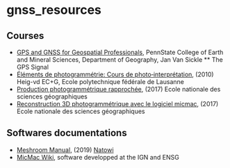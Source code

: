 # gnss_resources

## Courses

* [GPS and GNSS for Geospatial Professionals](https://www.e-education.psu.edu/geog862/home.html), PennState College of Earth and Mineral Sciences, Department of Geography, Jan Van Sickle
** The GPS Signal
* [Éléments de photogrammétrie: Cours de photo‐interprétation](https://doc.gromatici.xyz/public/0a78bc), (2010) Heig-vd EC+G, Ecole polytechnique fédérale de Lausanne
* [Production photogrammétrique rapprochée](http://cours-fad-public.ensg.eu/course/view.php?id=104), (2017) Ecole nationale des sciences géographiques
* [Reconstruction 3D photogrammétrique avec le logiciel micmac](http://cours-fad-public.ensg.eu/course/view.php?id=130), (2017) Ecole nationale des sciences géographiques

## Softwares documentations

* [Meshroom Manual](https://docs.google.com/document/d/17HYtYS1tvx053k3_nO6Z2GnP2R3cXMlGMN-1WIe3kJE/edit?usp=sharing), (2019) [Natowi](https://github.com/natowi)
* [MicMac Wiki](https://micmac.ensg.eu/index.php/Accueil), software developped at the IGN and ENSG
